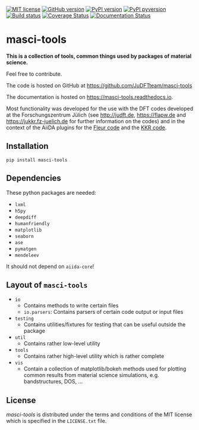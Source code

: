 [![MIT license](https://img.shields.io/badge/license-MIT-blue.svg)](LICENSE.txt)
[![GitHub version](https://img.shields.io/github/v/tag/JuDFTTeam/masci-tools?include_prereleases&label=GitHub%20version&logo=GitHub)](https://github.com/JuDFTteam/masci-tools/releases)
[![PyPI version](https://img.shields.io/pypi/v/masci-tools)](https://pypi.org/project/masci-tools/)
[![PyPI pyversion](https://img.shields.io/pypi/pyversions/masci-tools)](https://pypi.org/project/masci-tools/)
[![Build status](https://github.com/JuDFTteam/masci-tools/workflows/masci-tools/badge.svg?branch=develop&event=push)](https://github.com/JuDFTteam/masci-tools/actions)
[![Coverage Status](https://codecov.io/gh/JuDFTteam/masci-tools/branch/develop/graph/badge.svg)](https://codecov.io/gh/JuDFTteam/masci-tools)
[![Documentation Status](https://readthedocs.org/projects/masci-tools/badge/?version=latest)](https://masci-tools.readthedocs.io/en/latest/?badge=latest)




# masci-tools

**This is a collection of tools, common things used by packages of material science.**

Feel free to contribute.

The code is hosted on GitHub at
<https://github.com/JuDFTteam/masci-tools>

The documentation is hosted on https://masci-tools.readthedocs.io.

Most functionality was developed for the use with the DFT codes developed at the Forschungszentrum Jülich (see <http://judft.de>, <https://flapw.de> and <https://jukkr.fz-juelich.de> for further information on the codes) and in the context of the AiiDA plugins for the [Fleur code](https://github.com/JuDFTteam/aiida-fleur) and the [KKR code](https://github.com/JuDFTteam/aiida-kkr).

## Installation

```
pip install masci-tools
```

## Dependencies

These python packages are needed:
* `lxml`
* `h5py`
* `deepdiff`
* `humanfriendly`  
* `matplotlib`
* `seaborn`
* `ase`
* `pymatgen`
* `mendeleev`

It should not depend on `aiida-core`!

## Layout of `masci-tools`

* `io`
    * Contains methods to write certain files
    * `io.parsers`: Contains parsers of certain code output or input files
* `testing`
    * Contains utilities/fixtures for testing that can be useful outside the package
* `util`
    * Contains rather low-level utility
* `tools`
    * Contains rather high-level utility which is rather complete
* `vis`
    * Contain a collection of matplotlib/bokeh methods used for plotting common results from material science simulations, e.g. bandstructures, DOS, ... 

## License


*masci-tools* is distributed under the terms and conditions of the MIT license which is specified in the `LICENSE.txt` file.
